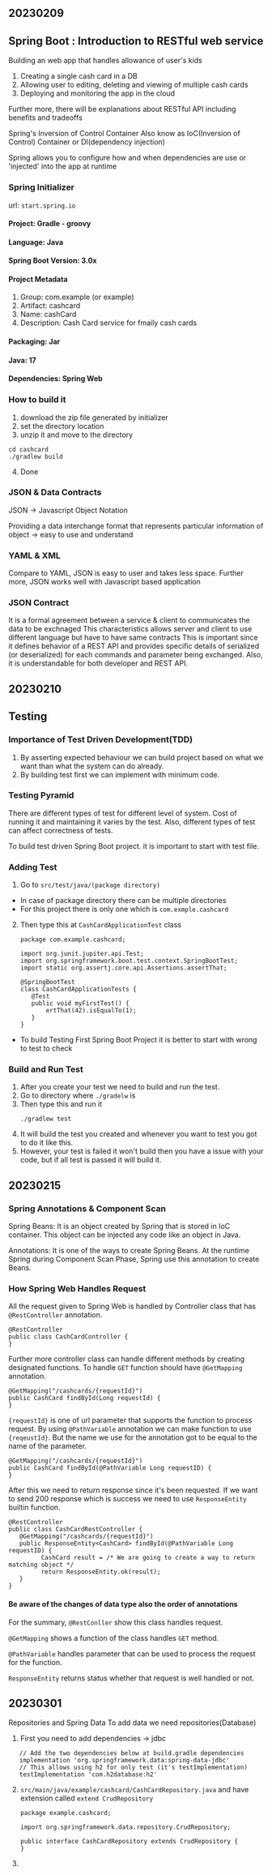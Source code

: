 ## 20230209
## Spring Boot : Introduction to RESTful web service

Building an web app that handles allowance of user's kids
1. Creating a single cash card in a DB
2. Allowing user to editing, deleting and viewing of multiple cash cards
3. Deploying and monitoring the app in the cloud

Further more, there will be explanations about RESTful API including benefits and tradeoffs

Spring's Inversion of Control Container
Also know as IoC(Inversion of Control) Container or DI(dependency injection)

Spring allows you to configure how and when dependencies are use or 'injected' into the app at runtime

### Spring Initializer
url: `start.spring.io`
#### Project: Gradle - groovy
#### Language: Java
#### Spring Boot Version: 3.0x

#### Project Metadata
1. Group: com.example (or example)
2. Artifact: cashcard 
3. Name: cashCard 
4. Description: Cash Card service for fmaily cash cards 

#### Packaging: Jar
#### Java: 17

#### Dependencies: Spring Web

### How to build it
1. download the zip file generated by initializer
2. set the directory location
3. unzip it and move to the directory
```
cd cashcard
./gradlew build
```
4. Done

### JSON & Data Contracts
JSON -> Javascript Object Notation

Providing a data interchange format that represents particular information of  object -> easy to use and understand

### YAML & XML

Compare to YAML, JSON is easy to user and takes less space.
Further more, JSON works well with Javascript based application

### JSON Contract
It is a formal agreement between a service & client to communicates the data to be exchnaged
This characteristics allows server and client to use different language but have to have same contracts
This is important since it defines behavior of a REST API and provides specific details of serialized (or deserialized) for each commands and parameter being exchanged.
Also, it is understandable for both developer and REST API.

## 20230210
## Testing
### Importance of Test Driven Development(TDD)
1. By asserting expected behaviour we can build project based on what we want than what the system can do already.
2. By building test first we can implement with minimum code.

### Testing Pyramid
There are different types of test for different level of system. Cost of running it and maintaining it varies by the test.
Also, different types of test can affect correctness of tests.

To build test driven Spring Boot project. it is important to start with test file.
### Adding Test
1. Go to `src/test/java/(package directory)`
- In case of package directory there can be multiple directories
- For this project there is only one which is `com.exmple.cashcard`
2. Then type this at `CashCardApplicationTest` class
    ```
   package com.example.cashcard;
   
   import org.junit.jupiter.api.Test;
   import org.springframework.boot.test.context.SpringBootTest;
   import static org.assertj.core.api.Assertions.assertThat;
   
   @SpringBootTest 
   class CashCardApplicationTests {
       @Test
       public void myFirstTest() {
           ertThat(42).isEqualTo(1);
       }
   }
   ```
- To build Testing First Spring Boot Project it is better to start with wrong to test to check
### Build and Run Test
1. After you create your test we need to build and run the test.
2. Go to directory where `./gradelw` is
3. Then type this and run it
   ```
   ./gradlew test
   ```
4. It will build the test you created and whenever you want to test you got to do it like this.
5. However, your test is failed it won't build then you have a issue with your code, but if all test is passed it will build it.

## 20230215
### Spring Annotations & Component Scan

Spring Beans: It is an object created by Spring that is stored in IoC container. This object can be injected any code like an object in Java.

Annotations: It is one of the ways to create Spring Beans. At the runtime Spring during Component Scan Phase, Spring use this annotation to create Beans.

### How Spring Web Handles Request
All the request given to Spring Web is handled by Controller class that has `@RestController` annotation.
```
@RestController
public class CashCardController {
}
```
Further more controller class can handle different methods by creating designated functions.
To handle `GET` function should have `@GetMapping` annotation. 
```
@GetMapping("/cashcards/{requestId}")
public CashCard findById(Long requestId) {
}
```
`{requestId}` is one of url parameter that supports the function to process request.
By using `@PathVariable` annotation we can make function to use  `{reqeustId}`. But the name we use for the annotation got to be equal to the name of the parameter.

```
@GetMapping("/cashcards/{requestId}")
public CashCard findById(@PathVariable Long requestID) {
}
```

After this we need to return response since it's been requested.
If we want to send 200 response which is success we need to use `ResponseEntity` builtin function.
```
@RestController
public class CashCardRestController {
   @GetMapping("/cashcards/{requestId}")
   public ResponseEntity<CashCard> findById(@PathVariable Long requestID) {
         CashCard result = /* We are going to create a way to return matching object */
         return ResponseEntity.ok(result);
   }
}
```

#### Be aware of the changes of data type also the order of annotations

For the summary, `@RestConller` show this class handles request.

`@GetMapping` shows a function of the class handles `GET` method.

`@PathVariable` handles parameter that can be used to process the request for the function.

`ResponseEntity` returns status whether that request is well handled or not.

## 20230301
Repositories and Spring Data
To add data we need repositories(Database)
1. First you need to add dependencies -> jdbc
```
   // Add the two dependencies below at build.gradle dependencies
   implementation 'org.springframework.data:spring-data-jdbc'
   // This allows using h2 for only test (it's testImplementation)
   testImplementation 'com.h2database:h2'
```
2. `src/main/java/example/cashcard/CashCardRepository.java` and have extension called `extend CrudRepository`
   
   ```
   package example.cashcard;

   import org.springframework.data.repository.CrudRepository;

   public interface CashCardRepository extends CrudRepository {
   }
   ```
   
3. 

